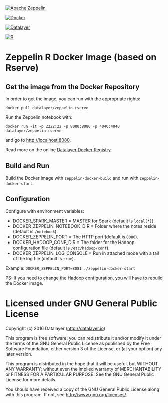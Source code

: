 [![Apache Zeppelin](http://datalayer.io/ext/images/logo-zeppelin-small.png)](http://zeppelin.incubator.apache.org)

[![Docker](http://datalayer.io/ext/images/docker-logo-small.png)](https://www.docker.com/)

[![Datalayer](http://datalayer.io/ext/images/logo_horizontal_072ppi.png)](http://datalayer.io)

[![R](http://datalayer.io/ext/images/logo-R-200.png)](http://cran.r-project.org)

# Zeppelin R Docker Image (based on Rserve)

## Get the image from the Docker Repository

In order to get the image, you can run with the appropriate rights:

`docker pull datalayer/zeppelin-rserve`

Run the Zeppelin notebook with:

`docker run -it -p 2222:22 -p 8080:8080 -p 4040:4040 datalayer/zeppelin-rserve`

and go to [http://localhost:8080](http://localhost:8080).

Read more on the online [Datalayer Docker Registry](https://hub.docker.com/u/datalayer/zeppelin-rserve).

## Build and Run

Build the Docker image with `zeppelin-docker-build` and run with `zeppelin-docker-start`.

## Configuration

Configure with environment variables:

+ DOCKER_SPARK_MASTER = MASTER for Spark (default is `local[*]`).
+ DOCKER_ZEPPELIN_NOTEBOOK_DIR = Folder where the notes reside  (default is `/notebook`).
+ DOCKER_ZEPPELIN_PORT = The HTTP port (default is `8080`).
+ DOCKER_HADOOP_CONF_DIR = The folder for the Hadoop configuration file (default is `/etc/hadoop/conf`).
+ DOCKER_ZEPPELIN_LOG_CONSOLE = Run in attached mode with a tail of the log file (default is `true`).

Example: `DOCKER_ZEPPELIN_PORT=8081 ./zeppelin-docker-start`

PS: If you need to change the Hadoop configuration, you will have to rebuild the Docker image.

# Licensed under GNU General Public License

Copyright (c) 2016 Datalayer (http://datalayer.io)

This program is free software: you can redistribute it and/or modify
it under the terms of the GNU General Public License as published by
the Free Software Foundation, either version 3 of the License, or
(at your option) any later version.

This program is distributed in the hope that it will be useful,
but WITHOUT ANY WARRANTY; without even the implied warranty of
MERCHANTABILITY or FITNESS FOR A PARTICULAR PURPOSE. See the
GNU General Public License for more details.

You should have received a copy of the GNU General Public License
along with this program. If not, see <http://www.gnu.org/licenses/>.
